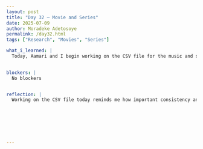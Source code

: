 ```yaml
---
layout: post
title: "Day 32 – Movie and Series"
date: 2025-07-09
author: Moradeke Adetosoye
permalink: /day32.html
tags: ["Research", "Movies", "Series"]

what_i_learned: |
  Today, Aamari and I begin working on the CSV file for the music and series section of the project. I focus on organizing titles, sources, descriptions, and other key details in a clear format that matches the structure we’ve used in other sections. I also make sure the entries are relevant and representative of different regions in the African diaspora. Later in the day, my team and I give a short presentation to Dr. Kopano’s son, who has traveled to many of the diaspora countries we’re studying. We walk him through the purpose of the project, the tabs we’ve worked on so far, and the impact we hope it will have. He shares some personal insights and travel experiences that give us new ideas and help us think more critically about how we present cultural content.

  
blockers: |
  No blockers


reflection: |
  Working on the CSV file today reminds me how important consistency and clarity are when organizing data for a larger project. It takes time to format everything properly, but it makes the next steps smoother. Presenting to Dr. Kopano’s son was also helpful—he gave us a fresh perspective from someone who has actually visited many of the countries we’re covering. His input made me think more about how personal experience can add depth to research, and how our work can be more meaningful when it connects with lived realities.






  
---
```


